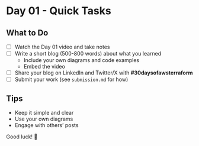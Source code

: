 # Day 01 - Quick Tasks

## What to Do

- [ ] Watch the Day 01 video and take notes
- [ ] Write a short blog (500-800 words) about what you learned
    - Include your own diagrams and code examples
    - Embed the video
- [ ] Share your blog on LinkedIn and Twitter/X with **#30daysofawsterraform**
- [ ] Submit your work (see `submission.md` for how)

## Tips

- Keep it simple and clear
- Use your own diagrams
- Engage with others’ posts

Good luck! 🚀
